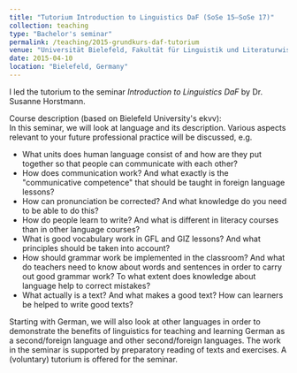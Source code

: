 ```yaml
---
title: "Tutorium Introduction to Linguistics DaF (SoSe 15–SoSe 17)"
collection: teaching
type: "Bachelor's seminar"
permalink: /teaching/2015-grundkurs-daf-tutorium
venue: "Universität Bielefeld, Fakultät für Linguistik und Literaturwissenschaft"
date: 2015-04-10
location: "Bielefeld, Germany"
---
```


I led the tutorium to the seminar <i>Introduction to Linguistics DaF</i> by Dr. Susanne Horstmann.

Course description (based on Bielefeld University's ekvv):<br>
In this seminar, we will look at language and its description. Various aspects relevant to your future professional practice will be discussed, e.g.

* What units does human language consist of and how are they put together so that people can communicate with each other?
* How does communication work? And what exactly is the "communicative competence" that should be taught in foreign language lessons?
* How can pronunciation be corrected? And what knowledge do you need to be able to do this?
* How do people learn to write? And what is different in literacy courses than in other language courses?
* What is good vocabulary work in GFL and GIZ lessons? And what principles should be taken into account?
* How should grammar work be implemented in the classroom? And what do teachers need to know about words and sentences in order to carry out good grammar work? To what extent does knowledge about language help to correct mistakes?
* What actually is a text? And what makes a good text? How can learners be helped to write good texts?

Starting with German, we will also look at other languages in order to demonstrate the benefits of linguistics for teaching and learning German as a second/foreign language and other second/foreign languages.
The work in the seminar is supported by preparatory reading of texts and exercises. A (voluntary) tutorium is offered for the seminar.
